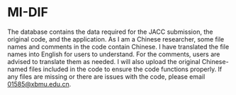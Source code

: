 # MI-DIF
The database contains the data required for the JACC submission, the original code, and the application.
As I am a Chinese researcher, some file names and comments in the code contain Chinese. I have translated the file names into English for users to understand. For the comments, users are advised to translate them as needed. I will also upload the original Chinese-named files included in the code to ensure the code functions properly.
If any files are missing or there are issues with the code, please email 01585@xbmu.edu.cn.
